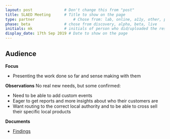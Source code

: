 ```yaml
---
layout: post              # Don't change this from "post"
title: SLAED Meeting      # Title to show on the page
type: partner                 # Chose from: lab, online, a11y, other, partner
phase: beta               # chose from discovery, alpha, beta, live
initials: mk              # initials of person who did/uploaded the research
display_date: 17th Sep 2019 # Date to show on the page
---
```


**Audience**
-

**Focus**
- Presenting the work done so far and sense making with them

**Observations**
No real new needs, but some confirmed:
- Need to be able to add custom events
- Eager to get reports and more insights about who their customers are
- Want routing to the correct local authority and to be able to cross sell their specific local products



**Documents**
- [ Findings ](../files/)
